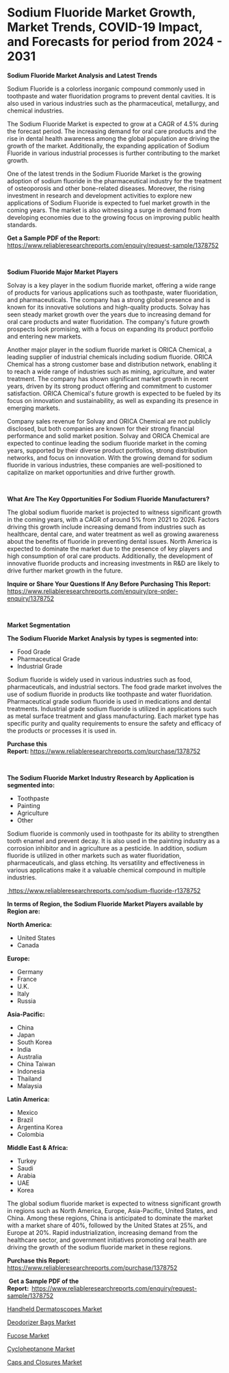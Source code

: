 <p><h1>Sodium Fluoride Market Growth, Market Trends, COVID-19 Impact, and Forecasts for period from 2024 - 2031</h1></p><p><strong>Sodium Fluoride Market Analysis and Latest Trends</strong></p>
<p><p>Sodium Fluoride is a colorless inorganic compound commonly used in toothpaste and water fluoridation programs to prevent dental cavities. It is also used in various industries such as the pharmaceutical, metallurgy, and chemical industries.</p><p>The Sodium Fluoride Market is expected to grow at a CAGR of 4.5% during the forecast period. The increasing demand for oral care products and the rise in dental health awareness among the global population are driving the growth of the market. Additionally, the expanding application of Sodium Fluoride in various industrial processes is further contributing to the market growth.</p><p>One of the latest trends in the Sodium Fluoride Market is the growing adoption of sodium fluoride in the pharmaceutical industry for the treatment of osteoporosis and other bone-related diseases. Moreover, the rising investment in research and development activities to explore new applications of Sodium Fluoride is expected to fuel market growth in the coming years. The market is also witnessing a surge in demand from developing economies due to the growing focus on improving public health standards.</p></p>
<p><strong>Get a Sample PDF of the Report:&nbsp;</strong> <a href="https://www.reliableresearchreports.com/enquiry/request-sample/1378752">https://www.reliableresearchreports.com/enquiry/request-sample/1378752</a></p>
<p>&nbsp;</p>
<p><strong>Sodium Fluoride Major Market Players</strong></p>
<p><p>Solvay is a key player in the sodium fluoride market, offering a wide range of products for various applications such as toothpaste, water fluoridation, and pharmaceuticals. The company has a strong global presence and is known for its innovative solutions and high-quality products. Solvay has seen steady market growth over the years due to increasing demand for oral care products and water fluoridation. The company's future growth prospects look promising, with a focus on expanding its product portfolio and entering new markets.</p><p>Another major player in the sodium fluoride market is ORICA Chemical, a leading supplier of industrial chemicals including sodium fluoride. ORICA Chemical has a strong customer base and distribution network, enabling it to reach a wide range of industries such as mining, agriculture, and water treatment. The company has shown significant market growth in recent years, driven by its strong product offering and commitment to customer satisfaction. ORICA Chemical's future growth is expected to be fueled by its focus on innovation and sustainability, as well as expanding its presence in emerging markets.</p><p>Company sales revenue for Solvay and ORICA Chemical are not publicly disclosed, but both companies are known for their strong financial performance and solid market position. Solvay and ORICA Chemical are expected to continue leading the sodium fluoride market in the coming years, supported by their diverse product portfolios, strong distribution networks, and focus on innovation. With the growing demand for sodium fluoride in various industries, these companies are well-positioned to capitalize on market opportunities and drive further growth.</p></p>
<p>&nbsp;</p>
<p><strong>What Are The Key Opportunities For Sodium Fluoride Manufacturers?</strong></p>
<p><p>The global sodium fluoride market is projected to witness significant growth in the coming years, with a CAGR of around 5% from 2021 to 2026. Factors driving this growth include increasing demand from industries such as healthcare, dental care, and water treatment as well as growing awareness about the benefits of fluoride in preventing dental issues. North America is expected to dominate the market due to the presence of key players and high consumption of oral care products. Additionally, the development of innovative fluoride products and increasing investments in R&D are likely to drive further market growth in the future.</p></p>
<p><strong>Inquire or Share Your Questions If Any Before Purchasing This Report:</strong> <a href="https://www.reliableresearchreports.com/enquiry/pre-order-enquiry/1378752">https://www.reliableresearchreports.com/enquiry/pre-order-enquiry/1378752</a></p>
<p>&nbsp;</p>
<p><strong>Market Segmentation</strong></p>
<p><strong>The Sodium Fluoride Market Analysis by types is segmented into:</strong></p>
<p><ul><li>Food Grade</li><li>Pharmaceutical Grade</li><li>Industrial Grade</li></ul></p>
<p><p>Sodium fluoride is widely used in various industries such as food, pharmaceuticals, and industrial sectors. The food grade market involves the use of sodium fluoride in products like toothpaste and water fluoridation. Pharmaceutical grade sodium fluoride is used in medications and dental treatments. Industrial grade sodium fluoride is utilized in applications such as metal surface treatment and glass manufacturing. Each market type has specific purity and quality requirements to ensure the safety and efficacy of the products or processes it is used in.</p></p>
<p><strong>Purchase this Report:&nbsp;</strong><a href="https://www.reliableresearchreports.com/purchase/1378752">https://www.reliableresearchreports.com/purchase/1378752</a></p>
<p>&nbsp;</p>
<p><strong>The Sodium Fluoride Market Industry Research by Application is segmented into:</strong></p>
<p><ul><li>Toothpaste</li><li>Painting</li><li>Agriculture</li><li>Other</li></ul></p>
<p><p>Sodium fluoride is commonly used in toothpaste for its ability to strengthen tooth enamel and prevent decay. It is also used in the painting industry as a corrosion inhibitor and in agriculture as a pesticide. In addition, sodium fluoride is utilized in other markets such as water fluoridation, pharmaceuticals, and glass etching. Its versatility and effectiveness in various applications make it a valuable chemical compound in multiple industries.</p></p>
<p><a href="https://www.reliableresearchreports.com/sodium-fluoride-r1378752">&nbsp;https://www.reliableresearchreports.com/sodium-fluoride-r1378752</a></p>
<p><strong>In terms of Region, the Sodium Fluoride Market Players available by Region are:</strong></p>
<p>
    <p> <strong> North America: </strong>
        <ul>
            <li>United States</li>
            <li>Canada</li>
        </ul>
        </p> 
    <p> <strong> Europe: </strong>
        <ul>
            <li>Germany</li>
            <li>France</li>
            <li>U.K.</li>
            <li>Italy</li>
            <li>Russia</li>
        </ul>
        </p> 
    <p> <strong> Asia-Pacific: </strong>
        <ul>
            <li>China</li>
            <li>Japan</li>
            <li>South Korea</li>
            <li>India</li>
            <li>Australia</li>
            <li>China Taiwan</li>
            <li>Indonesia</li>
            <li>Thailand</li>
            <li>Malaysia</li>
        </ul>
        </p> 
    <p> <strong> Latin America: </strong>
        <ul>
            <li>Mexico</li>
            <li>Brazil</li>
            <li>Argentina Korea</li>
            <li>Colombia</li>
        </ul>
        </p> 
    <p> <strong> Middle East & Africa: </strong>
        <ul>
            <li>Turkey</li>
            <li>Saudi</li>
            <li>Arabia</li>
            <li>UAE</li>
            <li>Korea</li>
        </ul>
    </p>
    </p>
<p><p>The global sodium fluoride market is expected to witness significant growth in regions such as North America, Europe, Asia-Pacific, United States, and China. Among these regions, China is anticipated to dominate the market with a market share of 40%, followed by the United States at 25%, and Europe at 20%. Rapid industrialization, increasing demand from the healthcare sector, and government initiatives promoting oral health are driving the growth of the sodium fluoride market in these regions.</p></p>
<p><strong>Purchase this Report: </strong><a href="https://www.reliableresearchreports.com/purchase/1378752">https://www.reliableresearchreports.com/purchase/1378752</a></p>
<p>&nbsp;<strong>Get a Sample PDF of the Report:&nbsp;&nbsp;</strong><a href="https://www.reliableresearchreports.com/enquiry/request-sample/1378752">https://www.reliableresearchreports.com/enquiry/request-sample/1378752</a></p>
<p><strong></strong></p>
<p><p><a href="https://github.com/JosephMorgnlvXXff/Market-Research-Report-List-1/blob/main/handheld-dermatoscopes-market.md">Handheld Dermatoscopes Market</a></p><p><a href="https://github.com/ValentineMike02/Market-Research-Report-List-1/blob/main/deodorizer-bags-market.md">Deodorizer Bags Market</a></p><p><a href="https://www.linkedin.com/pulse/global-fucose-market-analysis-trends-forecasts-growth-opportunities-qwlkc">Fucose Market</a></p><p><a href="https://www.linkedin.com/pulse/global-cycloheptanone-industry-types-applications-market-players-vaamc">Cycloheptanone Market</a></p><p><a href="https://issuu.com/reportprime-2/docs/caps-and-closures-market-size-2030.pptx">Caps and Closures Market</a></p></p>